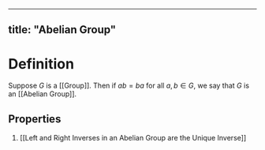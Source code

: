 

---
title: "Abelian Group"
---

# Definition
Suppose $G$ is a [[Group]]. Then if $ab = ba$ for all $a, b \in G$, we say that $G$ is an [[Abelian Group]].

## Properties
1. [[Left and Right Inverses in an Abelian Group are the Unique Inverse]]